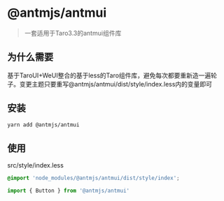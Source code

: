 # @antmjs/antmui

> 一套适用于Taro3.3的antmui组件库

## 为什么需要

基于TaroUI+WeUI整合的基于less的Taro组件库，避免每次都要重新造一遍轮子。变更主题只要重写@antmjs/antmui/dist/style/index.less内的变量即可

## 安装

```bash
yarn add @antmjs/antmui
```

## 使用

src/style/index.less

```css
@import 'node_modules/@antmjs/antmui/dist/style/index';
```

```js
import { Button } from '@antmjs/antmui'
```